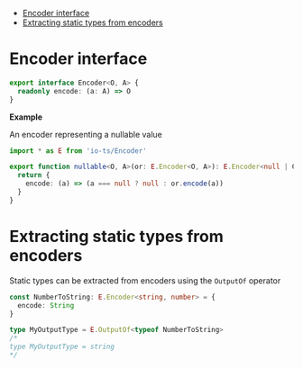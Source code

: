 <!-- START doctoc generated TOC please keep comment here to allow auto update -->
<!-- DON'T EDIT THIS SECTION, INSTEAD RE-RUN doctoc TO UPDATE -->

- [Encoder interface](#encoder-interface)
- [Extracting static types from encoders](#extracting-static-types-from-encoders)

<!-- END doctoc generated TOC please keep comment here to allow auto update -->

# Encoder interface

```ts
export interface Encoder<O, A> {
  readonly encode: (a: A) => O
}
```

**Example**

An encoder representing a nullable value

```ts
import * as E from 'io-ts/Encoder'

export function nullable<O, A>(or: E.Encoder<O, A>): E.Encoder<null | O, null | A> {
  return {
    encode: (a) => (a === null ? null : or.encode(a))
  }
}
```

# Extracting static types from encoders

Static types can be extracted from encoders using the `OutputOf` operator

```ts
const NumberToString: E.Encoder<string, number> = {
  encode: String
}

type MyOutputType = E.OutputOf<typeof NumberToString>
/*
type MyOutputType = string
*/
```
